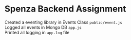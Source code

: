 # Spenza Backend Assignment
Created a eventing library in Events Class `public/event.js`  
Logged all events in Mongo DB `app.js`  
Printed all logging in `app.log` file  
